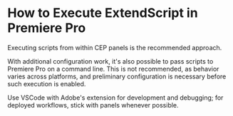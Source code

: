 # How to Execute ExtendScript in Premiere Pro

Executing scripts from within CEP panels is the recommended approach.

With additional configuration work, it's also possible to pass scripts to Premiere Pro on a command line. This is not recommended, as behavior varies across platforms, and preliminary configuration is necessary before such execution is enabled.

Use VSCode with Adobe's extension for development and debugging; for deployed workflows, stick with panels whenever possible.
